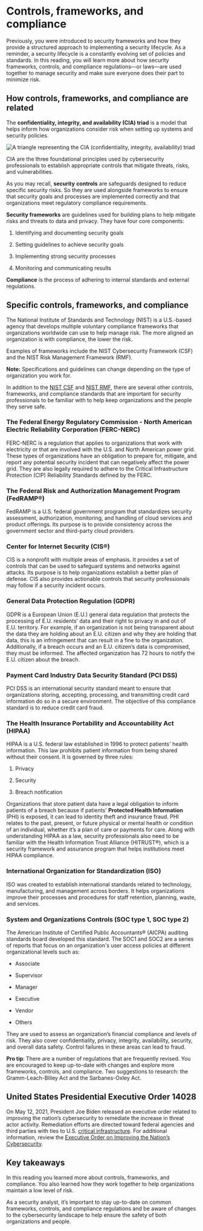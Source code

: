 # Controls, frameworks, and compliance

Previously, you were introduced to security frameworks and how they provide a structured approach to implementing a security lifecycle. As a reminder, a security lifecycle is a constantly evolving set of policies and standards. In this reading, you will learn more about how security frameworks, controls, and compliance regulations—or laws—are used together to manage security and make sure everyone does their part to minimize risk.

## How controls, frameworks, and compliance are related

The **confidentiality, integrity, and availability (CIA) triad** is a model that helps inform how organizations consider risk when setting up systems and security policies. 

![A triangle representing the CIA (confidentiality, integrity, availability) triad](https://d3c33hcgiwev3.cloudfront.net/imageAssetProxy.v1/tRYBVP2USbGPopkOfhzPpw_6ab653e71a614420b313c9e7675893f1_PULBC_YPYaRtzxvZUx-luk79t2pB_kZEoF2XeW17w6D2BekL7XaIUhCIAf65kNzAZU-WXYJ6IwhMr_jwiPhYMd2kWk5TyfeNFUy4ax3hyj_fJbtGSEw4UB0bzaA-E-gKD5tG8yud6Q2kmQFomLoF4CGW-0cCnhAyOvriAcCqrRKDlJMkaNOReSToFqs5I_cjfFOVTU9cmwiYyFETx2_4Gbf80z4rpW3ioqxBAw?expiry=1716076800000&hmac=cuQU8QNuO-aMIXyVFQDbBqPJmCYxl1cyeuQ6oQ12f_U)

CIA are the three foundational principles used by cybersecurity professionals to establish appropriate controls that mitigate threats, risks, and vulnerabilities.

As you may recall, **security** **controls** are safeguards designed to reduce specific security risks. So they are used alongside frameworks to ensure that security goals and processes are implemented correctly and that organizations meet regulatory compliance requirements.

**Security frameworks** are guidelines used for building plans to help mitigate risks and threats to data and privacy. They have four core components:

1. Identifying and documenting security goals 
    
2. Setting guidelines to achieve security goals 
    
3. Implementing strong security processes
    
4. Monitoring and communicating results
    

**Compliance** is the process of adhering to internal standards and external regulations.

## Specific controls, frameworks, and compliance

The National Institute of Standards and Technology (NIST) is a U.S.-based agency that develops multiple voluntary compliance frameworks that organizations worldwide can use to help manage risk. The more aligned an organization is with compliance, the lower the risk.

Examples of frameworks include the NIST Cybersecurity Framework (CSF) and the NIST Risk Management Framework (RMF). 

**Note:** Specifications and guidelines can change depending on the type of organization you work for.

In addition to the [NIST CSF](https://www.nist.gov/cyberframework) and [NIST RMF](https://csrc.nist.gov/projects/risk-management/about-rmf), there are several other controls, frameworks, and compliance standards that are important for security professionals to be familiar with to help keep organizations and the people they serve safe.

### **The Federal Energy Regulatory Commission - North American Electric Reliability Corporation (FERC-NERC)**

FERC-NERC is a regulation that applies to organizations that work with electricity or that are involved with the U.S. and North American power grid. These types of organizations have an obligation to prepare for, mitigate, and report any potential security incident that can negatively affect the power grid. They are also legally required to adhere to the Critical Infrastructure Protection (CIP) Reliability Standards defined by the FERC. 

### **The Federal Risk and Authorization Management Program (FedRAMP®)**

FedRAMP is a U.S. federal government program that standardizes security assessment, authorization, monitoring, and handling of cloud services and product offerings. Its purpose is to provide consistency across the government sector and third-party cloud providers. 

### **Center for Internet Security (CIS®)**

CIS is a nonprofit with multiple areas of emphasis. It provides a set of controls that can be used to safeguard systems and networks against attacks. Its purpose is to help organizations establish a better plan of defense. CIS also provides actionable controls that security professionals may follow if a security incident occurs. 

### **General Data Protection Regulation (GDPR)**

GDPR is a European Union (E.U.) general data regulation that protects the processing of E.U. residents’ data and their right to privacy in and out of E.U. territory. For example, if an organization is not being transparent about the data they are holding about an E.U. citizen and why they are holding that data, this is an infringement that can result in a fine to the organization. Additionally, if a breach occurs and an E.U. citizen’s data is compromised, they must be informed. The affected organization has 72 hours to notify the E.U. citizen about the breach.

### **Payment Card Industry Data Security Standard (PCI DSS)**

PCI DSS is an international security standard meant to ensure that organizations storing, accepting, processing, and transmitting credit card information do so in a secure environment. The objective of this compliance standard is to reduce credit card fraud. 

### **The Health Insurance Portability and Accountability Act (HIPAA)**

HIPAA is a U.S. federal law established in 1996 to protect patients' health information. This law prohibits patient information from being shared without their consent. It is governed by three rules: 

1. Privacy
    
2. Security 
    
3. Breach notification 
    

Organizations that store patient data have a legal obligation to inform patients of a breach because if patients' **Protected Health Information** (PHI) is exposed, it can lead to identity theft and insurance fraud. PHI relates to the past, present, or future physical or mental health or condition of an individual, whether it’s a plan of care or payments for care. Along with understanding HIPAA as a law, security professionals also need to be familiar with the Health Information Trust Alliance (HITRUST®), which is a security framework and assurance program that helps institutions meet HIPAA compliance.

### **International Organization for Standardization (ISO)** 

ISO was created to establish international standards related to technology, manufacturing, and management across borders. It helps organizations improve their processes and procedures for staff retention, planning, waste, and services. 

### **System and Organizations Controls (SOC type 1, SOC type 2)**

The American Institute of Certified Public Accountants® (AICPA) auditing standards board developed this standard. The SOC1 and SOC2 are a series of reports that focus on an organization's user access policies at different organizational levels such as: 

- Associate
    
- Supervisor
    
- Manager
    
- Executive
    
- Vendor
    
- Others 
    

They are used to assess an organization’s financial compliance and levels of risk. They also cover confidentiality, privacy, integrity, availability, security, and overall data safety. Control failures in these areas can lead to fraud.

**Pro tip**: There are a number of regulations that are frequently revised. You are encouraged to keep up-to-date with changes and explore more frameworks, controls, and compliance. Two suggestions to research: the Gramm-Leach-Bliley Act and the Sarbanes-Oxley Act.

## United States Presidential Executive Order 14028

On May 12, 2021, President Joe Biden released an executive order related to improving the nation’s cybersecurity to remediate the increase in threat actor activity. Remediation efforts are directed toward federal agencies and third parties with ties to U.S. [critical infrastructure](https://csrc.nist.gov/glossary/term/critical_infrastructure#:~:text=Definition(s)%3A,any%20combination%20of%20those%20matters.). For additional information, review the [Executive Order on Improving the Nation’s Cybersecurity](https://www.whitehouse.gov/briefing-room/presidential-actions/2021/05/12/executive-order-on-improving-the-nations-cybersecurity/).

## Key takeaways

In this reading you learned more about controls, frameworks, and compliance. You also learned how they work together to help organizations maintain a low level of risk.

As a security analyst, it’s important to stay up-to-date on common frameworks, controls, and compliance regulations and be aware of changes to the cybersecurity landscape to help ensure the safety of both organizations and people.